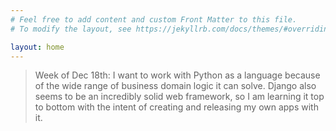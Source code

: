 ```yaml
---
# Feel free to add content and custom Front Matter to this file.
# To modify the layout, see https://jekyllrb.com/docs/themes/#overriding-theme-defaults

layout: home
---
```

> Week of Dec 18th: I want to work with Python as a language because of the wide range of business domain logic it can solve. Django also seems to be an incredibly solid web framework, so I am learning it top to bottom with the intent of creating and releasing my own apps with it. 